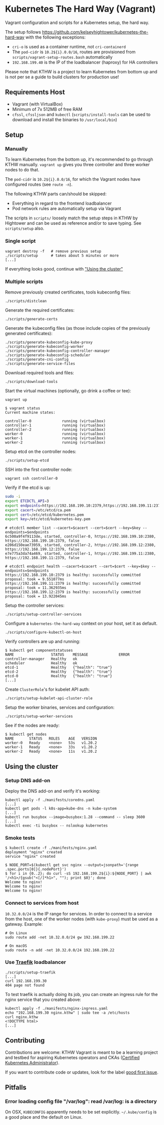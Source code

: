# Kubernetes The Hard Way (Vagrant)

Vagrant configuration and scripts for a Kubernetes setup, the hard way.

The setup follows https://github.com/kelseyhightower/kubernetes-the-hard-way
with the following exceptions:

* `cri-o` is used as a container runtime, not `cri-containerd`
* The `pod-cidr` is `10.2${i}.0.0/16`, routes are provisioned from
  `scripts/vagrant-setup-routes.bash` automatically
* `192.168.199.40` is the IP of the loadbalancer (haproxy) for HA controllers

Please note that KTHW is a project to learn Kubernetes from bottom up
and is not per se a guide to build clusters for production use!

## Requirements Host

* Vagrant (with VirtualBox)
* Minimum of 7x 512MB of free RAM
* `cfssl`, `cfssljson` and `kubectl` (`scripts/install-tools` can be
  used to download and install the binaries to `/usr/local/bin`)

## Setup

### Manually

To learn Kubernetes from the bottom up, it's recommended to go through
KTHW manually. `vagrant up` gives you three controller and three worker
nodes to do that.

The `pod-cidr` is `10.2${i}.0.0/16`, for which the Vagrant nodes have
configured routes (see `route -n`).

The following KTHW parts can/should be skipped:

* Everything in regard to the frontend loadbalancer
* Pod network rules are automatically setup via Vagrant

The scripts in `scripts/` loosely match the setup steps in KTHW by
Hightower and can be used as reference and/or to save typing. See
`scripts/setup` also.

### Single script

```
vagrant destroy -f   # remove previous setup
./scripts/setup      # takes about 5 minutes or more
[...]
```

If everything looks good, continue with ["Using the cluster"](#using-the-cluster)

### Multiple scripts

Remove previously created certificates, tools kubeconfig files:

```
./scripts/distclean
```

Generate the required certificates:

```
./scripts/generate-certs
```

Generate the kubeconfig files (as those include copies of the previously
generated certificates):

```
./scripts/generate-kubeconfig-kube-proxy
./scripts/generate-kubeconfig-worker
./scripts/generate-kubeconfig-controller-manager
./scripts/generate-kubeconfig-scheduler
./scripts/generate-cni-config
./scripts/generate-service-files
```

Download required tools and files:

```
./scripts/download-tools
```

Start the virtual machines (optionally, go drink a coffee or tee):

```
vagrant up
```

```console
$ vagrant status
Current machine states:

controller-0              running (virtualbox)
controller-1              running (virtualbox)
controller-2              running (virtualbox)
worker-0                  running (virtualbox)
worker-1                  running (virtualbox)
worker-2                  running (virtualbox)
```

Setup etcd on the controller nodes:

```
./scripts/setup-etcd
```

SSH into the first controller node:

```console
vagrant ssh controller-0
```

Verify if the etcd is up:

```bash
sudo -i
export ETCDCTL_API=3
export endpoints=https://192.168.199.10:2379,https://192.168.199.11:2379,https://192.168.199.12:2379
export cacert=/etc/etcd/ca.pem
export cert=/etc/etcd/kubernetes.pem
export key=/etc/etcd/kubernetes-key.pem
```

```console
# etcdctl member list --cacert=$cacert --cert=$cert --key=$key --endpoints=$endpoints
6c500a9f4f9113de, started, controller-0, https://192.168.199.10:2380, https://192.168.199.10:2379, false
e206d150eae73959, started, controller-2, https://192.168.199.12:2380, https://192.168.199.12:2379, false
e7e775a3da74a469, started, controller-1, https://192.168.199.11:2380, https://192.168.199.11:2379, false

# etcdctl endpoint health --cacert=$cacert --cert=$cert --key=$key --endpoints=$endpoints
https://192.168.199.10:2379 is healthy: successfully committed proposal: took = 9.551077ms
https://192.168.199.11:2379 is healthy: successfully committed proposal: took = 11.362935ms
https://192.168.199.12:2379 is healthy: successfully committed proposal: took = 13.922045ms
```

Setup the controller services:

```
./scripts/setup-controller-services
```

Configure a `kubernetes-the-hard-way` context on your host, set it as
default.

```
./scripts/configure-kubectl-on-host
```

Verify controllers are up and running:

```console
$ kubectl get componentstatuses
NAME                 STATUS    MESSAGE              ERROR
controller-manager   Healthy   ok
scheduler            Healthy   ok
etcd-1               Healthy   {"health": "true"}
etcd-2               Healthy   {"health": "true"}
etcd-0               Healthy   {"health": "true"}
[...]
```


Create `ClusterRole`'s for kubelet API auth:

```
./scripts/setup-kubelet-api-cluster-role
```

Setup the worker binaries, services and configuration:

```
./scripts/setup-worker-services
```

See if the nodes are ready:

```console
$ kubectl get nodes
NAME       STATUS   ROLES    AGE   VERSION
worker-0   Ready    <none>   53s   v1.20.2
worker-1   Ready    <none>   33s   v1.20.2
worker-2   Ready    <none>   11s   v1.20.2
```

## Using the cluster

### Setup DNS add-on

Deploy the DNS add-on and verify it's working:

```
kubectl apply -f ./manifests/coredns.yaml
[...]
kubectl get pods -l k8s-app=kube-dns -n kube-system
[...]
kubectl run busybox --image=busybox:1.28 --command -- sleep 3600
[...]
kubectl exec -ti busybox -- nslookup kubernetes
```

### Smoke tests

```console
$ kubectl create -f ./manifests/nginx.yaml
deployment "nginx" created
service "nginx" created
```

```console
$ NODE_PORT=$(kubectl get svc nginx --output=jsonpath='{range .spec.ports[0]}{.nodePort}')
$ for i in {0..2}; do curl -sS 192.168.199.2${i}:${NODE_PORT} | awk '/<h1>/{gsub("<[/]*h1>", ""); print $0}'; done
Welcome to nginx!
Welcome to nginx!
Welcome to nginx!
```

### Connect to services from host

`10.32.0.0/24` is the IP range for services. In order to connect to a service
from the host, one of the worker nodes (with `kube-proxy`) must be used as a
gateway. Example:


```
# On Linux
sudo route add -net 10.32.0.0/24 gw 192.168.199.22

# On macOS
sudo route -n add -net 10.32.0.0/24 192.168.199.22
```

### Use [Traefik](https://traefik.io/) loadbalancer

```
./scripts/setup-traefik
[...]
curl 192.168.199.30
404 page not found
```

To test traefik is actually doing its job, you can create an ingress rule
for the nginx service that you created above:

```
kubectl apply -f ./manifests/nginx-ingress.yaml
echo "192.168.199.30 nginx.kthw" | sudo tee -a /etc/hosts
curl nginx.kthw
<!DOCTYPE html>
[...]
```

## Contributing

Contributions are welcome: KTHW Vagrant is meant to be a learning
project and testbed for aspiring Kubernetes operators and CKAs
([Certified Kubernetes Administrator](https://www.cncf.io/certification/cka/)).

If you want to contribute code or updates, look for the label
[good first issue](https://github.com/kinvolk/kubernetes-the-hard-way-vagrant/issues?q=is%3Aopen+is%3Aissue+label%3A%22good+first+issue%22).

## Pitfalls

### Error loading config file "/var/log": read /var/log: is a directory

On OSX, `KUBECONFIG` apparently needs to be set explicitly. `~/.kube/config`
is a good place and the default on Linux.
